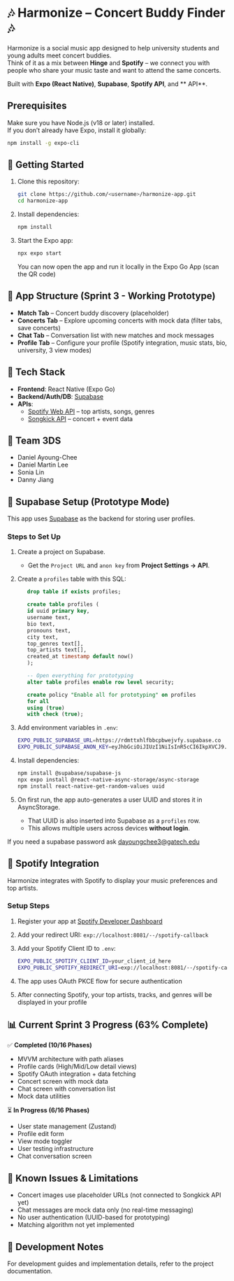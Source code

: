 # 🎶 Harmonize – Concert Buddy Finder 🎶

Harmonize is a social music app designed to help university students and young adults meet concert buddies.  
Think of it as a mix between **Hinge** and **Spotify** – we connect you with people who share your music taste and want to attend the same concerts.  

Built with **Expo (React Native)**, **Supabase**, **Spotify API**, and **   API**.  


## Prerequisites
Make sure you have Node.js (v18 or later) installed.  
If you don’t already have Expo, install it globally:

```bash
npm install -g expo-cli
```

## 🚀 Getting Started

1. Clone this repository:

   ```bash
   git clone https://github.com/<username>/harmonize-app.git
   cd harmonize-app
   ```

2. Install dependencies:

   ```bash
   npm install
   ```

3. Start the Expo app:

   ```bash
   npx expo start
   ```

   You can now open the app and run it locally in the Expo Go App (scan the QR code)


## 📱 App Structure (Sprint 3 - Working Prototype)

- **Match Tab** – Concert buddy discovery (placeholder)
- **Concerts Tab** – Explore upcoming concerts with mock data (filter tabs, save concerts)
- **Chat Tab** – Conversation list with new matches and mock messages
- **Profile Tab** – Configure your profile (Spotify integration, music stats, bio, university, 3 view modes)  


## 🔧 Tech Stack

- **Frontend**: React Native (Expo Go)  
- **Backend/Auth/DB**: [Supabase](https://supabase.com)  
- **APIs**:  
  - [Spotify Web API](https://developer.spotify.com/documentation/web-api/) – top artists, songs, genres  
  - [Songkick API](https://www.songkick.com/developer) – concert + event data  


## 👥 Team 3DS

- Daniel Ayoung-Chee
- Daniel Martin Lee
- Sonia Lin
- Danny Jiang


## 🔗 Supabase Setup (Prototype Mode)

This app uses [Supabase](https://supabase.com) as the backend for storing user profiles.

### Steps to Set Up

1. Create a project on Supabase.
   - Get the `Project URL` and `anon key` from **Project Settings → API**.

2. Create a `profiles` table with this SQL:

   ```sql
      drop table if exists profiles;

      create table profiles (
      id uuid primary key,
      username text,
      bio text,
      pronouns text,
      city text,
      top_genres text[],
      top_artists text[],
      created_at timestamp default now()
      );

      -- Open everything for prototyping
      alter table profiles enable row level security;

      create policy "Enable all for prototyping" on profiles
      for all
      using (true)
      with check (true);

   ```

3. Add environment variables in `.env`:

   ```bash
   EXPO_PUBLIC_SUPABASE_URL=https://rdmttxhlfbbcpbwejvfy.supabase.co
   EXPO_PUBLIC_SUPABASE_ANON_KEY=eyJhbGciOiJIUzI1NiIsInR5cCI6IkpXVCJ9.eyJpc3MiOiJzdXBhYmFzZSIsInJlZiI6InJkbXR0eGhsZmJiY3Bid2VqdmZ5Iiwicm9sZSI6ImFub24iLCJpYXQiOjE3NTk1MDI1MDAsImV4cCI6MjA3NTA3ODUwMH0.vABv8fkw60Gq1hnLQVxybmX-aOQcgI09Vj2xb6-WQl8

   ```

4. Install dependencies:

   ```bash
   npm install @supabase/supabase-js
   npx expo install @react-native-async-storage/async-storage
   npm install react-native-get-random-values uuid
   ```

5. On first run, the app auto-generates a user UUID and stores it in AsyncStorage.  
   - That UUID is also inserted into Supabase as a `profiles` row.  
   - This allows multiple users across devices **without login**.

If you need a supabase password ask dayoungchee3@gatech.edu

## 🎵 Spotify Integration

Harmonize integrates with Spotify to display your music preferences and top artists.

### Setup Steps

1. Register your app at [Spotify Developer Dashboard](https://developer.spotify.com/dashboard)
2. Add your redirect URI: `exp://localhost:8081/--/spotify-callback`
3. Add your Spotify Client ID to `.env`:

   ```bash
   EXPO_PUBLIC_SPOTIFY_CLIENT_ID=your_client_id_here
   EXPO_PUBLIC_SPOTIFY_REDIRECT_URI=exp://localhost:8081/--/spotify-callback
   ```

4. The app uses OAuth PKCE flow for secure authentication
5. After connecting Spotify, your top artists, tracks, and genres will be displayed in your profile

## 📊 Current Sprint 3 Progress (63% Complete)

✅ **Completed (10/16 Phases)**
- MVVM architecture with path aliases
- Profile cards (High/Mid/Low detail views)
- Spotify OAuth integration + data fetching
- Concert screen with mock data
- Chat screen with conversation list
- Mock data utilities

⏳ **In Progress (6/16 Phases)**
- User state management (Zustand)
- Profile edit form
- View mode toggler
- User testing infrastructure
- Chat conversation screen

## 🚧 Known Issues & Limitations

- Concert images use placeholder URLs (not connected to Songkick API yet)
- Chat messages are mock data only (no real-time messaging)
- No user authentication (UUID-based for prototyping)
- Matching algorithm not yet implemented

## 📝 Development Notes

For development guides and implementation details, refer to the project documentation.